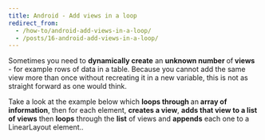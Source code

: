 ```yaml
---
title: Android - Add views in a loop
redirect_from:
  - /how-to/android-add-views-in-a-loop/
  - /posts/16-android-add-views-in-a-loop/
---
```


<p>Sometimes you need to <strong>dynamically create</strong> an <strong>unknown number </strong>of<strong> views</strong> - for example rows of data in a table. Because you cannot add the same view more than once without recreating it in a new variable, this is not as straight forward as one would think.</p>

<p>Take a look at the example below which <strong>loops through </strong>an<strong> array of information</strong>, then for each element, <strong>creates a view</strong>, <strong>adds that view to a list of views</strong> then <strong>loops</strong> through the <strong>list</strong> of views and <strong>appends</strong> each one to a LinearLayout element..</p>
<script src="https://gist.github.com/maxmumford/7695646.js"></script>
